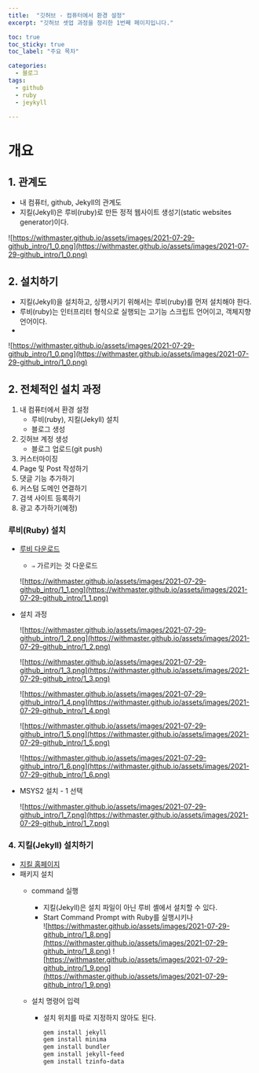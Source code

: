 ```yaml
---
title:  "깃허브 - 컴퓨터에서 환경 설정"
excerpt: "깃허브 셋업 과정을 정리한 1번째 페이지입니다."

toc: true
toc_sticky: true
toc_label: "주요 목차"

categories:
  - 블로그
tags:
  - github
  - ruby
  - jeykyll

---
```


# 개요

## 1. 관계도

- 내 컴퓨터, github, Jekyll의 관계도
- 지킬(Jekyll)은 루비(ruby)로 만든 정적 웹사이트 생성기(static websites generator)이다.

![https://withmaster.github.io/assets/images/2021-07-29-github_intro/1_0.png](https://withmaster.github.io/assets/images/2021-07-29-github_intro/1_0.png)

## 2. 설치하기
- 지킬(Jekyll)을 설치하고, 싱행시키기 위해서는 루비(ruby)를 먼저 설치해야 한다.
- 루비(ruby)는 인터프리터 형식으로 실행되는 고기능 스크립트 언어이고, 객체지향언어이다.
- 
![https://withmaster.github.io/assets/images/2021-07-29-github_intro/1_0.png](https://withmaster.github.io/assets/images/2021-07-29-github_intro/1_0.png)

## 2. 전체적인 설치 과정
1. 내 컴퓨터에서 환경 설정
    * 루비(ruby), 지킬(Jekyll) 설치
    * 블로그 생성
2. 깃허브 계정 생성
    * 블로그 업로드(git push)
3. 커스터마이징
4. Page 및 Post 작성하기
5. 댓글 기능 추가하기
6. 커스텀 도메인 연결하기
7. 검색 사이트 등록하기
8. 광고 추가하기(예정)

### 루비(Ruby) 설치

- [루비 다운로드](https://rubyinstaller.org/downloads/)
    - `⇒` 가르키는 것 다운로드

    ![https://withmaster.github.io/assets/images/2021-07-29-github_intro/1_1.png](https://withmaster.github.io/assets/images/2021-07-29-github_intro/1_1.png)

- 설치 과정

    ![https://withmaster.github.io/assets/images/2021-07-29-github_intro/1_2.png](https://withmaster.github.io/assets/images/2021-07-29-github_intro/1_2.png)

    ![https://withmaster.github.io/assets/images/2021-07-29-github_intro/1_3.png](https://withmaster.github.io/assets/images/2021-07-29-github_intro/1_3.png)

    ![https://withmaster.github.io/assets/images/2021-07-29-github_intro/1_4.png](https://withmaster.github.io/assets/images/2021-07-29-github_intro/1_4.png)

    ![https://withmaster.github.io/assets/images/2021-07-29-github_intro/1_5.png](https://withmaster.github.io/assets/images/2021-07-29-github_intro/1_5.png)

    ![https://withmaster.github.io/assets/images/2021-07-29-github_intro/1_6.png](https://withmaster.github.io/assets/images/2021-07-29-github_intro/1_6.png)

- MSYS2 설치 - 1 선택

    ![https://withmaster.github.io/assets/images/2021-07-29-github_intro/1_7.png](https://withmaster.github.io/assets/images/2021-07-29-github_intro/1_7.png)

### 4. 지킬(Jekyll) 설치하기

- [지킬 홈페이지](https://jekyllrb.com/)
- 패키지 설치
    - command 실행
        * 지킬(Jekyll)은 설치 파일이 아닌 루비 셸에서 설치할 수 있다.
        * Start Command Prompt with Ruby를 실행시키나        
        ![https://withmaster.github.io/assets/images/2021-07-29-github_intro/1_8.png](https://withmaster.github.io/assets/images/2021-07-29-github_intro/1_8.png)
        ![https://withmaster.github.io/assets/images/2021-07-29-github_intro/1_9.png](https://withmaster.github.io/assets/images/2021-07-29-github_intro/1_9.png)

    - 설치 명령어 입력
        * 설치 위치를 따로 지정하지 않아도 된다.
            ```ruby
            gem install jekyll
            gem install minima
            gem install bundler
            gem install jekyll-feed
            gem install tzinfo-data
            ```
